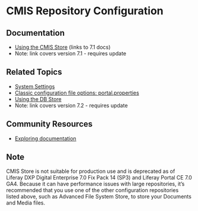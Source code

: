 # CMIS Repository Configuration

## Documentation

* [Using the CMIS Store](https://portal.liferay.dev/docs/7-1/deploy/-/knowledge_base/d/using-the-cmis-store) (links to 7.1 docs)
* Note: link covers version 7.1 - requires update

## Related Topics

* [System Settings](https://learn.liferay.com/dxp/7.x/en/system-administration/configuring-liferay/system-settings.html)
* [Classic configuration file options: portal.properties](https://docs.liferay.com/portal/7.4-latest/propertiesdoc/portal.properties.html)
* [Using the DB Store](https://portal.liferay.dev/docs/7-2/deploy/-/knowledge_base/d/using-the-dbstore)
* Note: link covers version 7.2 - requires update

## Community Resources

* [Exploring documentation](https://liferay.dev/blogs/-/blogs/exploring-documentation)

## Note

CMIS Store is not suitable for production use and is deprecated as of Liferay DXP Digital Enterprise 7.0 Fix Pack 14 (SP3) and Liferay Portal CE 7.0 GA4. Because it can have performance issues with large repositories, it’s recommended that you use one of the other configuration repositories listed above, such as Advanced File System Store, to store your Documents and Media files.